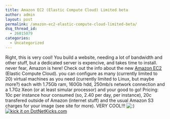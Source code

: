 ```yaml
---
title: Amazon EC2 (Elastic Compute Cloud) Limited beta
author: admin
layout: post
permalink: /amazon-ec2-elastic-compute-cloud-limited-beta/
dsq_thread_id:
  - 26015079
categories:
  - Uncategorized
---
```

Right, this is very cool! You build a website, needing a lot of bandwidth and other stuff, but a dedicated server is expencive, and takes time to install. never fear, Amazon is here! Check out the info about the new [Amazon EC2][1] (Elastic Compute Cloud). you can configure as many (currently limited to 20) virtual machines as you need (currently limited to Linux, but maybe more?) each with 1.75Gb ram, 160Gb hdd, 250mb/s network connection and a 1.7Gz Xeon (or at least simular processor) and your good to go! Pricing: 10c per instance hour consumed (so, 2.40 per day, per instance), 20c transfered outside of Amazon (internet stuff) and the usual Amazon S3 charges for your image (see site for more). VERY COOL!!! <img src="http://blog.lotas-smartman.net/wp-includes/images/smilies/icon_smile.gif" alt=":)" class="wp-smiley" />  
[<img alt="kick it on DotNetKicks.com" src="http://www.dotnetkicks.com/Services/Images/KickItImageGenerator.ashx?url=http://blog.lotas-smartman.net/archive/2006/08/25/13135.aspx" border=0>][2]

 [1]: http://www.amazon.com/gp/browse.html?node=201590011
 [2]: http://www.dotnetkicks.com/kick/?url=http://blog.lotas-smartman.net/archive/2006/08/25/13135.aspx
